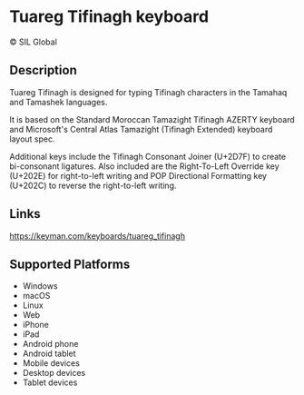 Tuareg Tifinagh keyboard
==============

© SIL Global

Description
-----------

Tuareg Tifinagh is designed for typing Tifinagh characters in the Tamahaq and Tamashek languages. 

It is based on the Standard Moroccan Tamazight Tifinagh AZERTY keyboard and Microsoft's Central Atlas Tamazight (Tifinagh Extended) keyboard layout spec. 

Additional keys include the Tifinagh Consonant Joiner (U+2D7F) to create bi-consonant ligatures. Also included are the Right-To-Left Override key (U+202E) for right-to-left writing and POP Directional Formatting key (U+202C) to reverse the right-to-left writing.

Links
-----
https://keyman.com/keyboards/tuareg_tifinagh

Supported Platforms
-------------------
 * Windows
 * macOS
 * Linux
 * Web
 * iPhone
 * iPad
 * Android phone
 * Android tablet
 * Mobile devices
 * Desktop devices
 * Tablet devices

